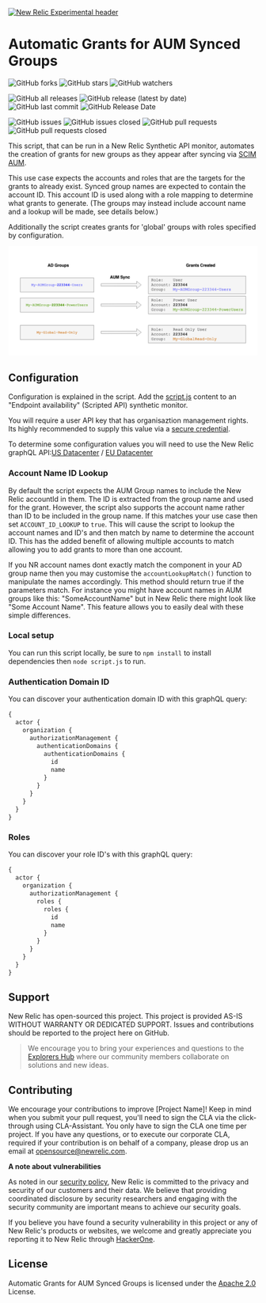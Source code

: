 [![New Relic Experimental header](https://github.com/newrelic/opensource-website/raw/master/src/images/categories/Experimental.png)](https://opensource.newrelic.com/oss-category/#new-relic-experimental)

# Automatic Grants for AUM Synced Groups
![GitHub forks](https://img.shields.io/github/forks/newrelic-experimental/nr-automatic-grants-for-aum?style=social)
![GitHub stars](https://img.shields.io/github/stars/newrelic-experimental/nr-automatic-grants-for-aum?style=social)
![GitHub watchers](https://img.shields.io/github/watchers/newrelic-experimental/nr-automatic-grants-for-aum?style=social)

![GitHub all releases](https://img.shields.io/github/downloads/newrelic-experimental/nr-automatic-grants-for-aum/total)
![GitHub release (latest by date)](https://img.shields.io/github/v/release/newrelic-experimental/nr-automatic-grants-for-aum)
![GitHub last commit](https://img.shields.io/github/last-commit/newrelic-experimental/nr-automatic-grants-for-aum)
![GitHub Release Date](https://img.shields.io/github/release-date/newrelic-experimental/nr-automatic-grants-for-aum)


![GitHub issues](https://img.shields.io/github/issues/newrelic-experimental/nr-automatic-grants-for-aum)
![GitHub issues closed](https://img.shields.io/github/issues-closed/newrelic-experimental/nr-automatic-grants-for-aum)
![GitHub pull requests](https://img.shields.io/github/issues-pr/newrelic-experimental/nr-automatic-grants-for-aum)
![GitHub pull requests closed](https://img.shields.io/github/issues-pr-closed/newrelic-experimental/nr-automatic-grants-for-aum)


This script, that can be run in a New Relic Synthetic API monitor, automates the creation of grants for new groups as they appear after syncing via [SCIM AUM](https://docs.newrelic.com/docs/accounts/accounts/automated-user-management/automated-user-provisioning-single-sign/).

This use case expects the accounts and roles that are the targets for the grants to already exist. Synced group names are expected to contain the account ID. This account ID is used along with a role mapping to determine what grants to generate. (The groups may instead include account name and a lookup will be made, see details below.)

Additionally the script creates grants for 'global' groups with roles specified by configuration.

![diagram](auto-grant.png)

## Configuration
Configuration is explained in the script. Add the [script.js](script.js) content to an "Endpoint availability" (Scripted API) synthetic monitor. 

You will require a user API key that has organisaztion management rights. Its highly recommended to supply this value via a [secure credential](https://docs.newrelic.com/docs/synthetics/synthetic-monitoring/using-monitors/store-secure-credentials-scripted-browsers-api-tests/). 

To determine some configuration values you will need to use the New Relic graphQL API:[US Datacenter](https://api.newrelic.com/graphiql) / [EU Datacenter](https://api.eu.newrelic.com/graphiql)

### Account Name ID Lookup
By default the script expects the AUM Group names to include the New Relic accountId in them. The ID is extracted from the group name and used for the grant. However, the script also supports the account name rather than ID to be included in the group name. If this matches your use case then set `ACCOUNT_ID_LOOKUP` to `true`. This will cause the script to lookup the account names and ID's and then match by name to determine the account ID. This has the added benefit of allowing multiple accounts to match allowing you to add grants to more than one account.

If you NR account names dont exactly match the component in your AD group name then you may customise the `accountLookupMatch()` function to manipulate the names accordingly. This method should return true if the parameters match. For instance you might have account names in AUM groups like this: "SomeAccountName" but in New Relic there might look like "Some Account Name". This feature allows you to easily deal with these simple differences.

### Local setup
You can run this script locally, be sure to `npm install` to install dependencies then `node script.js` to run.

### Authentication Domain ID
You can discover your authentication domain ID with this graphQL query:

```
{
  actor {
    organization {
      authorizationManagement {
        authenticationDomains {
          authenticationDomains {
            id
            name
          }
        }
      }
    }
  }
}
```

### Roles
You can discover your role ID's with this graphQL query:
```
{
  actor {
    organization {
      authorizationManagement {
        roles {
          roles {
            id
            name
          }
        }
      }
    }
  }
}
```

## Support

New Relic has open-sourced this project. This project is provided AS-IS WITHOUT WARRANTY OR DEDICATED SUPPORT. Issues and contributions should be reported to the project here on GitHub.

>We encourage you to bring your experiences and questions to the [Explorers Hub](https://discuss.newrelic.com) where our community members collaborate on solutions and new ideas.


## Contributing

We encourage your contributions to improve [Project Name]! Keep in mind when you submit your pull request, you'll need to sign the CLA via the click-through using CLA-Assistant. You only have to sign the CLA one time per project. If you have any questions, or to execute our corporate CLA, required if your contribution is on behalf of a company, please drop us an email at opensource@newrelic.com.

**A note about vulnerabilities**

As noted in our [security policy](../../security/policy), New Relic is committed to the privacy and security of our customers and their data. We believe that providing coordinated disclosure by security researchers and engaging with the security community are important means to achieve our security goals.

If you believe you have found a security vulnerability in this project or any of New Relic's products or websites, we welcome and greatly appreciate you reporting it to New Relic through [HackerOne](https://hackerone.com/newrelic).

## License

Automatic Grants for AUM Synced Groups is licensed under the [Apache 2.0](http://apache.org/licenses/LICENSE-2.0.txt) License.
